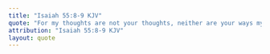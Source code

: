 ```yaml
---
title: "Isaiah 55:8-9 KJV"
quote: "For my thoughts are not your thoughts, neither are your ways my ways, saith the Lord. For as the heavens are higher than the earth, so are my ways higher than your ways, and my thoughts than your thoughts."
attribution: "Isaiah 55:8-9 KJV"
layout: quote
---
```

